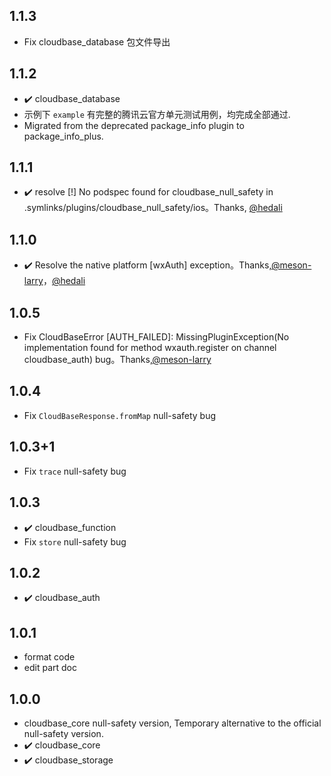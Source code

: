 ## 1.1.3
- Fix cloudbase_database 包文件导出

## 1.1.2
- ✔️ cloudbase_database
- 示例下 `example` 有完整的腾讯云官方单元测试用例，均完成全部通过.
- Migrated from the deprecated package_info plugin to package_info_plus.

## 1.1.1
* ✔️ resolve [!] No podspec found for cloudbase_null_safety in .symlinks/plugins/cloudbase_null_safety/ios。Thanks, [@hedali](https://github.com/hedali)

## 1.1.0
* ✔️ Resolve the native platform [wxAuth] exception。Thanks,[@meson-larry](https://github.com/meson-larry)，[@hedali](https://github.com/hedali)

## 1.0.5
* Fix CloudBaseError [AUTH_FAILED]: MissingPluginException(No implementation found for method wxauth.register on channel cloudbase_auth) bug。Thanks,[@meson-larry](https://github.com/meson-larry)

## 1.0.4
* Fix `CloudBaseResponse.fromMap` null-safety bug

## 1.0.3+1
* Fix `trace` null-safety bug

## 1.0.3
* ✔️ cloudbase_function
* Fix `store` null-safety bug

## 1.0.2
* ✔️ cloudbase_auth

## 1.0.1
* format code
* edit part doc

## 1.0.0
* cloudbase_core null-safety version, Temporary alternative to the official null-safety version.
* ✔️ cloudbase_core
* ✔️ cloudbase_storage
